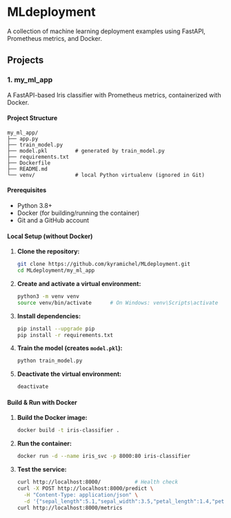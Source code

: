 
# MLdeployment

A collection of machine learning deployment examples using FastAPI, Prometheus metrics, and Docker.

## Projects

### 1. my_ml_app

A FastAPI-based Iris classifier with Prometheus metrics, containerized with Docker.

#### Project Structure

```
my_ml_app/
├── app.py
├── train_model.py
├── model.pkl         # generated by train_model.py
├── requirements.txt
├── Dockerfile
├── README.md
└── venv/             # local Python virtualenv (ignored in Git)
```

#### Prerequisites

- Python 3.8+
- Docker (for building/running the container)
- Git and a GitHub account

#### Local Setup (without Docker)

1. **Clone the repository:**
   ```bash
   git clone https://github.com/kyramichel/MLdeployment.git
   cd MLdeployment/my_ml_app
   ```

2. **Create and activate a virtual environment:**
   ```bash
   python3 -m venv venv
   source venv/bin/activate      # On Windows: venv\Scripts\activate
   ```

3. **Install dependencies:**
   ```bash
   pip install --upgrade pip
   pip install -r requirements.txt
   ```

4. **Train the model (creates `model.pkl`):**
   ```bash
   python train_model.py
   ```

5. **Deactivate the virtual environment:**
   ```bash
   deactivate
   ```

#### Build & Run with Docker

1. **Build the Docker image:**
   ```bash
   docker build -t iris-classifier .
   ```

2. **Run the container:**
   ```bash
   docker run -d --name iris_svc -p 8000:80 iris-classifier
   ```

3. **Test the service:**
   ```bash
   curl http://localhost:8000/           # Health check
   curl -X POST http://localhost:8000/predict \
     -H "Content-Type: application/json" \
     -d '{"sepal_length":5.1,"sepal_width":3.5,"petal_length":1.4,"petal_width":0.2}'
   curl http://localhost:8000/metrics
   ```

